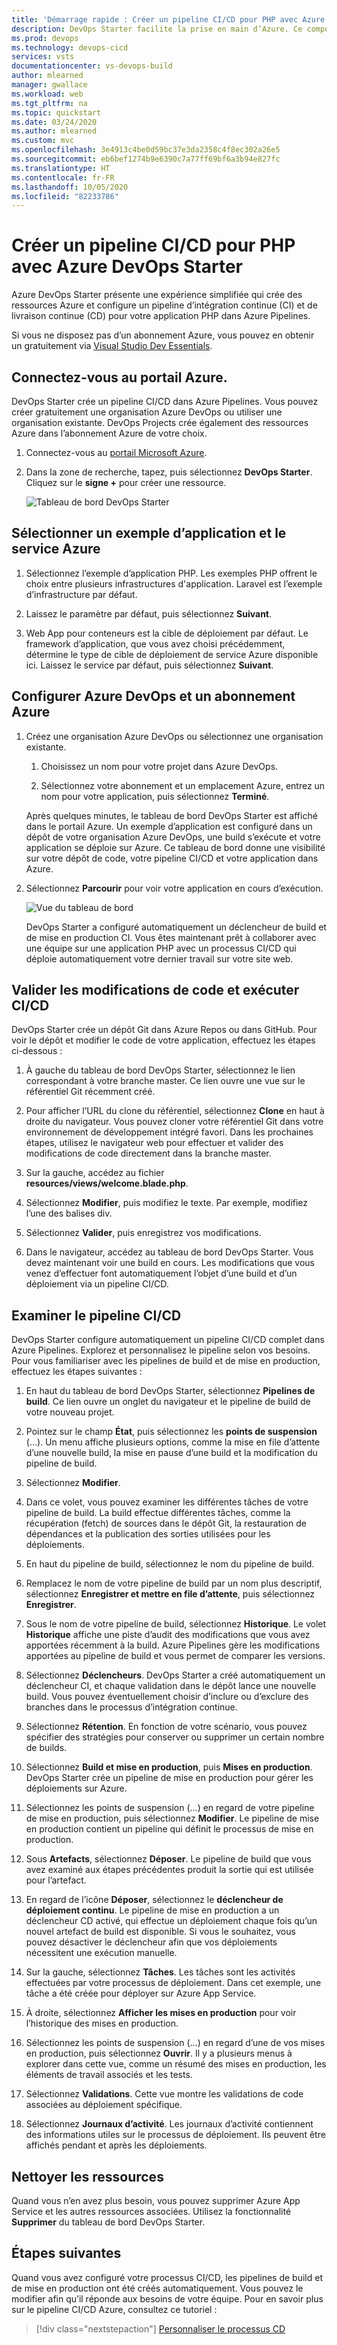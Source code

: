 ```yaml
---
title: 'Démarrage rapide : Créer un pipeline CI/CD pour PHP avec Azure DevOps Starter'
description: DevOps Starter facilite la prise en main d’Azure. Ce composant vous aide à lancer une application sur le service Azure de votre choix en quelques étapes rapides.
ms.prod: devops
ms.technology: devops-cicd
services: vsts
documentationcenter: vs-devops-build
author: mlearned
manager: gwallace
ms.workload: web
ms.tgt_pltfrm: na
ms.topic: quickstart
ms.date: 03/24/2020
ms.author: mlearned
ms.custom: mvc
ms.openlocfilehash: 3e4913c4be0d59bc37e3da2358c4f8ec302a26e5
ms.sourcegitcommit: eb6bef1274b9e6390c7a77ff69bf6a3b94e827fc
ms.translationtype: HT
ms.contentlocale: fr-FR
ms.lasthandoff: 10/05/2020
ms.locfileid: "82233786"
---
```

# <a name="create-a-cicd-pipeline-for-php-with-azure-devops-starter"></a>Créer un pipeline CI/CD pour PHP avec Azure DevOps Starter

Azure DevOps Starter présente une expérience simplifiée qui crée des ressources Azure et configure un pipeline d’intégration continue (CI) et de livraison continue (CD) pour votre application PHP dans Azure Pipelines.  

Si vous ne disposez pas d’un abonnement Azure, vous pouvez en obtenir un gratuitement via [Visual Studio Dev Essentials](https://visualstudio.microsoft.com/dev-essentials/).

## <a name="sign-in-to-the-azure-portal"></a>Connectez-vous au portail Azure.

 DevOps Starter crée un pipeline CI/CD dans Azure Pipelines. Vous pouvez créer gratuitement une organisation Azure DevOps ou utiliser une organisation existante. DevOps Projects crée également des ressources Azure dans l’abonnement Azure de votre choix.

1. Connectez-vous au [portail Microsoft Azure](https://portal.azure.com).

1. Dans la zone de recherche, tapez, puis sélectionnez **DevOps Starter**. Cliquez sur le **signe +** pour créer une ressource.

    ![Tableau de bord DevOps Starter](_img/azure-devops-starter-aks/search-devops-starter.png) 

## <a name="select-a-sample-application-and-azure-service"></a>Sélectionner un exemple d’application et le service Azure

1. Sélectionnez l’exemple d’application PHP. Les exemples PHP offrent le choix entre plusieurs infrastructures d'application. Laravel est l’exemple d’infrastructure par défaut.
        
1. Laissez le paramètre par défaut, puis sélectionnez **Suivant**.  

1. Web App pour conteneurs est la cible de déploiement par défaut. Le framework d’application, que vous avez choisi précédemment, détermine le type de cible de déploiement de service Azure disponible ici.  Laissez le service par défaut, puis sélectionnez **Suivant**.
 
## <a name="configure-azure-devops-and-an-azure-subscription"></a>Configurer Azure DevOps et un abonnement Azure 

1. Créez une organisation Azure DevOps ou sélectionnez une organisation existante. 

    1. Choisissez un nom pour votre projet dans Azure DevOps. 
    
    1. Sélectionnez votre abonnement et un emplacement Azure, entrez un nom pour votre application, puis sélectionnez **Terminé**.  
    
    Après quelques minutes, le tableau de bord DevOps Starter est affiché dans le portail Azure. Un exemple d’application est configuré dans un dépôt de votre organisation Azure DevOps, une build s’exécute et votre application se déploie sur Azure. Ce tableau de bord donne une visibilité sur votre dépôt de code, votre pipeline CI/CD et votre application dans Azure.  
        
2. Sélectionnez **Parcourir** pour voir votre application en cours d’exécution.

    ![Vue du tableau de bord](_img/azure-devops-project-php/dashboardnopreview.png) 
    
   DevOps Starter a configuré automatiquement un déclencheur de build et de mise en production CI.  Vous êtes maintenant prêt à collaborer avec une équipe sur une application PHP avec un processus CI/CD qui déploie automatiquement votre dernier travail sur votre site web.

## <a name="commit-code-changes-and-execute-cicd"></a>Valider les modifications de code et exécuter CI/CD

 DevOps Starter crée un dépôt Git dans Azure Repos ou dans GitHub. Pour voir le dépôt et modifier le code de votre application, effectuez les étapes ci-dessous :

1. À gauche du tableau de bord DevOps Starter, sélectionnez le lien correspondant à votre branche master. Ce lien ouvre une vue sur le référentiel Git récemment créé.

1. Pour afficher l’URL du clone du référentiel, sélectionnez **Clone** en haut à droite du navigateur. Vous pouvez cloner votre référentiel Git dans votre environnement de développement intégré favori. Dans les prochaines étapes, utilisez le navigateur web pour effectuer et valider des modifications de code directement dans la branche master.

1. Sur la gauche, accédez au fichier **resources/views/welcome.blade.php**.

1. Sélectionnez **Modifier**, puis modifiez le texte.  Par exemple, modifiez l’une des balises div.

1. Sélectionnez **Valider**, puis enregistrez vos modifications.

1. Dans le navigateur, accédez au tableau de bord DevOps Starter. Vous devez maintenant voir une build en cours. Les modifications que vous venez d’effectuer font automatiquement l’objet d’une build et d’un déploiement via un pipeline CI/CD.

## <a name="examine-the-cicd-pipeline"></a>Examiner le pipeline CI/CD

 DevOps Starter configure automatiquement un pipeline CI/CD complet dans Azure Pipelines. Explorez et personnalisez le pipeline selon vos besoins. Pour vous familiariser avec les pipelines de build et de mise en production, effectuez les étapes suivantes :

1. En haut du tableau de bord DevOps Starter, sélectionnez **Pipelines de build**. Ce lien ouvre un onglet du navigateur et le pipeline de build de votre nouveau projet.

1. Pointez sur le champ **État**, puis sélectionnez les **points de suspension** (...). Un menu affiche plusieurs options, comme la mise en file d’attente d’une nouvelle build, la mise en pause d’une build et la modification du pipeline de build.

1. Sélectionnez **Modifier**.

1. Dans ce volet, vous pouvez examiner les différentes tâches de votre pipeline de build. La build effectue différentes tâches, comme la récupération (fetch) de sources dans le dépôt Git, la restauration de dépendances et la publication des sorties utilisées pour les déploiements.

1. En haut du pipeline de build, sélectionnez le nom du pipeline de build.

1. Remplacez le nom de votre pipeline de build par un nom plus descriptif, sélectionnez **Enregistrer et mettre en file d’attente**, puis sélectionnez **Enregistrer**.

1. Sous le nom de votre pipeline de build, sélectionnez **Historique**.  Le volet **Historique** affiche une piste d’audit des modifications que vous avez apportées récemment à la build. Azure Pipelines gère les modifications apportées au pipeline de build et vous permet de comparer les versions.

1. Sélectionnez **Déclencheurs**. DevOps Starter a créé automatiquement un déclencheur CI, et chaque validation dans le dépôt lance une nouvelle build. Vous pouvez éventuellement choisir d’inclure ou d’exclure des branches dans le processus d’intégration continue.

1. Sélectionnez **Rétention**. En fonction de votre scénario, vous pouvez spécifier des stratégies pour conserver ou supprimer un certain nombre de builds.

1. Sélectionnez **Build et mise en production**, puis **Mises en production**.  DevOps Starter crée un pipeline de mise en production pour gérer les déploiements sur Azure.

1. Sélectionnez les points de suspension (...) en regard de votre pipeline de mise en production, puis sélectionnez **Modifier**. Le pipeline de mise en production contient un pipeline qui définit le processus de mise en production. 

12. Sous **Artefacts**, sélectionnez **Déposer**. Le pipeline de build que vous avez examiné aux étapes précédentes produit la sortie qui est utilisée pour l’artefact. 

1. En regard de l’icône **Déposer**, sélectionnez le **déclencheur de déploiement continu**. Le pipeline de mise en production a un déclencheur CD activé, qui effectue un déploiement chaque fois qu’un nouvel artefact de build est disponible. Si vous le souhaitez, vous pouvez désactiver le déclencheur afin que vos déploiements nécessitent une exécution manuelle. 

1. Sur la gauche, sélectionnez **Tâches**. Les tâches sont les activités effectuées par votre processus de déploiement. Dans cet exemple, une tâche a été créée pour déployer sur Azure App Service.

1. À droite, sélectionnez **Afficher les mises en production** pour voir l’historique des mises en production.

1. Sélectionnez les points de suspension (...) en regard d’une de vos mises en production, puis sélectionnez **Ouvrir**. Il y a plusieurs menus à explorer dans cette vue, comme un résumé des mises en production, les éléments de travail associés et les tests.

1. Sélectionnez **Validations**. Cette vue montre les validations de code associées au déploiement spécifique. 

1. Sélectionnez **Journaux d’activité**. Les journaux d’activité contiennent des informations utiles sur le processus de déploiement. Ils peuvent être affichés pendant et après les déploiements.

## <a name="clean-up-resources"></a>Nettoyer les ressources

Quand vous n’en avez plus besoin, vous pouvez supprimer Azure App Service et les autres ressources associées. Utilisez la fonctionnalité **Supprimer** du tableau de bord DevOps Starter.

## <a name="next-steps"></a>Étapes suivantes

Quand vous avez configuré votre processus CI/CD, les pipelines de build et de mise en production ont été créés automatiquement. Vous pouvez le modifier afin qu’il réponde aux besoins de votre équipe. Pour en savoir plus sur le pipeline CI/CD Azure, consultez ce tutoriel :

> [!div class="nextstepaction"]
> [Personnaliser le processus CD](https://docs.microsoft.com/azure/devops/pipelines/release/define-multistage-release-process?view=vsts)

